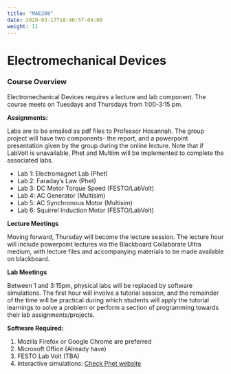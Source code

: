 ```yaml
---
title: "MAE208"
date: 2020-03-17T18:46:57-04:00
weight: 11
---
```


# Electromechanical Devices

### Course Overview

Electromechanical Devices requires a lecture and lab component. The course meets on Tuesdays and Thursdays from 1:00-3:15 pm. 

**Assignments:**

Labs are to be emailed as pdf files to Professor Hosannah. The group project will have two components- the report, and a powerpoint presentation given by the group during the online lecture. Note that if LabVolt is unavailable, Phet and Multiim will be implemented to complete the associated labs.

- Lab 1: Electromagnet Lab (Phet)
- Lab 2: Faraday’s Law (Phet)
- Lab 3: DC Motor Torque Speed (FESTO/LabVolt)
- Lab 4: AC Generator (Multisim)
- Lab 5: AC Synchronous Motor (Multisim)
- Lab 6: Squirrel Induction Motor (FESTO/LabVolt)

**Lecture Meetings**

Moving forward, Thursday will become the lecture session. The lecture hour will include powerpoint lectures via the Blackboard Collaborate Ultra medium, with lecture files and accompanying materials to be made available on blackboard. 

**Lab Meetings**

Between 1 and 3:15pm, physical labs will be replaced by software simulations. The first hour will involve a tutorial session, and the remainder of the time will be practical during which students will apply the tutorial learnings to solve a problem or perform a section of programming towards their lab assignments/projects.

**Software Required:**

1. Mozilla Firefox or Google Chrome are preferred
2. Microsoft Office (Already have)
3. FESTO Lab Volt (TBA)
4. Interactive simulations: [Check Phet website](https://phet.colorado.edu/)
